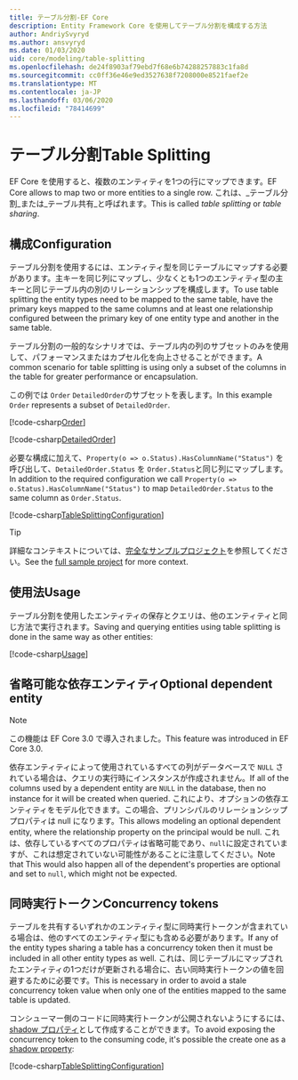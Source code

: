 ```yaml
---
title: テーブル分割-EF Core
description: Entity Framework Core を使用してテーブル分割を構成する方法
author: AndriySvyryd
ms.author: ansvyryd
ms.date: 01/03/2020
uid: core/modeling/table-splitting
ms.openlocfilehash: de24f8903af79ebd7f68e6b74288257883c1fa8d
ms.sourcegitcommit: cc0ff36e46e9ed3527638f7208000e8521faef2e
ms.translationtype: MT
ms.contentlocale: ja-JP
ms.lasthandoff: 03/06/2020
ms.locfileid: "78414699"
---
```

# <a name="table-splitting"></a><span data-ttu-id="72bd0-103">テーブル分割</span><span class="sxs-lookup"><span data-stu-id="72bd0-103">Table Splitting</span></span>

<span data-ttu-id="72bd0-104">EF Core を使用すると、複数のエンティティを1つの行にマップできます。</span><span class="sxs-lookup"><span data-stu-id="72bd0-104">EF Core allows to map two or more entities to a single row.</span></span> <span data-ttu-id="72bd0-105">これは、_テーブル分割_または_テーブル共有_と呼ばれます。</span><span class="sxs-lookup"><span data-stu-id="72bd0-105">This is called _table splitting_ or _table sharing_.</span></span>

## <a name="configuration"></a><span data-ttu-id="72bd0-106">構成</span><span class="sxs-lookup"><span data-stu-id="72bd0-106">Configuration</span></span>

<span data-ttu-id="72bd0-107">テーブル分割を使用するには、エンティティ型を同じテーブルにマップする必要があります。主キーを同じ列にマップし、少なくとも1つのエンティティ型の主キーと同じテーブル内の別のリレーションシップを構成します。</span><span class="sxs-lookup"><span data-stu-id="72bd0-107">To use table splitting the entity types need to be mapped to the same table, have the primary keys mapped to the same columns and at least one relationship configured between the primary key of one entity type and another in the same table.</span></span>

<span data-ttu-id="72bd0-108">テーブル分割の一般的なシナリオでは、テーブル内の列のサブセットのみを使用して、パフォーマンスまたはカプセル化を向上させることができます。</span><span class="sxs-lookup"><span data-stu-id="72bd0-108">A common scenario for table splitting is using only a subset of the columns in the table for greater performance or encapsulation.</span></span>

<span data-ttu-id="72bd0-109">この例では `Order` `DetailedOrder`のサブセットを表します。</span><span class="sxs-lookup"><span data-stu-id="72bd0-109">In this example `Order` represents a subset of `DetailedOrder`.</span></span>

[!code-csharp[Order](../../../samples/core/Modeling/TableSplitting/Order.cs?name=Order)]

[!code-csharp[DetailedOrder](../../../samples/core/Modeling/TableSplitting/DetailedOrder.cs?name=DetailedOrder)]

<span data-ttu-id="72bd0-110">必要な構成に加えて、`Property(o => o.Status).HasColumnName("Status")` を呼び出して、`DetailedOrder.Status` を `Order.Status`と同じ列にマップします。</span><span class="sxs-lookup"><span data-stu-id="72bd0-110">In addition to the required configuration we call `Property(o => o.Status).HasColumnName("Status")` to map `DetailedOrder.Status` to the same column as `Order.Status`.</span></span>

[!code-csharp[TableSplittingConfiguration](../../../samples/core/Modeling/TableSplitting/TableSplittingContext.cs?name=TableSplitting)]

> [!TIP]
> <span data-ttu-id="72bd0-111">詳細なコンテキストについては、[完全なサンプルプロジェクト](https://github.com/dotnet/EntityFramework.Docs/tree/master/samples/core/Modeling/TableSplitting)を参照してください。</span><span class="sxs-lookup"><span data-stu-id="72bd0-111">See the [full sample project](https://github.com/dotnet/EntityFramework.Docs/tree/master/samples/core/Modeling/TableSplitting) for more context.</span></span>

## <a name="usage"></a><span data-ttu-id="72bd0-112">使用法</span><span class="sxs-lookup"><span data-stu-id="72bd0-112">Usage</span></span>

<span data-ttu-id="72bd0-113">テーブル分割を使用したエンティティの保存とクエリは、他のエンティティと同じ方法で実行されます。</span><span class="sxs-lookup"><span data-stu-id="72bd0-113">Saving and querying entities using table splitting is done in the same way as other entities:</span></span>

[!code-csharp[Usage](../../../samples/core/Modeling/TableSplitting/Program.cs?name=Usage)]

## <a name="optional-dependent-entity"></a><span data-ttu-id="72bd0-114">省略可能な依存エンティティ</span><span class="sxs-lookup"><span data-stu-id="72bd0-114">Optional dependent entity</span></span>

> [!NOTE]
> <span data-ttu-id="72bd0-115">この機能は EF Core 3.0 で導入されました。</span><span class="sxs-lookup"><span data-stu-id="72bd0-115">This feature was introduced in EF Core 3.0.</span></span>

<span data-ttu-id="72bd0-116">依存エンティティによって使用されているすべての列がデータベースで `NULL` されている場合は、クエリの実行時にインスタンスが作成されません。</span><span class="sxs-lookup"><span data-stu-id="72bd0-116">If all of the columns used by a dependent entity are `NULL` in the database, then no instance for it will be created when queried.</span></span> <span data-ttu-id="72bd0-117">これにより、オプションの依存エンティティをモデル化できます。この場合、プリンシパルのリレーションシッププロパティは null になります。</span><span class="sxs-lookup"><span data-stu-id="72bd0-117">This allows modeling an optional dependent entity, where the relationship property on the principal would be null.</span></span> <span data-ttu-id="72bd0-118">これは、依存しているすべてのプロパティは省略可能であり、`null`に設定されていますが、これは想定されていない可能性があることに注意してください。</span><span class="sxs-lookup"><span data-stu-id="72bd0-118">Note that This would also happen all of the dependent's properties are optional and set to `null`, which might not be expected.</span></span>

## <a name="concurrency-tokens"></a><span data-ttu-id="72bd0-119">同時実行トークン</span><span class="sxs-lookup"><span data-stu-id="72bd0-119">Concurrency tokens</span></span>

<span data-ttu-id="72bd0-120">テーブルを共有するいずれかのエンティティ型に同時実行トークンが含まれている場合は、他のすべてのエンティティ型にも含める必要があります。</span><span class="sxs-lookup"><span data-stu-id="72bd0-120">If any of the entity types sharing a table has a concurrency token then it must be included in all other entity types as well.</span></span> <span data-ttu-id="72bd0-121">これは、同じテーブルにマップされたエンティティの1つだけが更新される場合に、古い同時実行トークンの値を回避するために必要です。</span><span class="sxs-lookup"><span data-stu-id="72bd0-121">This is necessary in order to avoid a stale concurrency token value when only one of the entities mapped to the same table is updated.</span></span>

<span data-ttu-id="72bd0-122">コンシューマー側のコードに同時実行トークンが公開されないようにするには、 [shadow プロパティ](xref:core/modeling/shadow-properties)として作成することができます。</span><span class="sxs-lookup"><span data-stu-id="72bd0-122">To avoid exposing the concurrency token to the consuming code, it's possible the create one as a [shadow property](xref:core/modeling/shadow-properties):</span></span>

[!code-csharp[TableSplittingConfiguration](../../../samples/core/Modeling/TableSplitting/TableSplittingContext.cs?name=ConcurrencyToken&highlight=2)]
